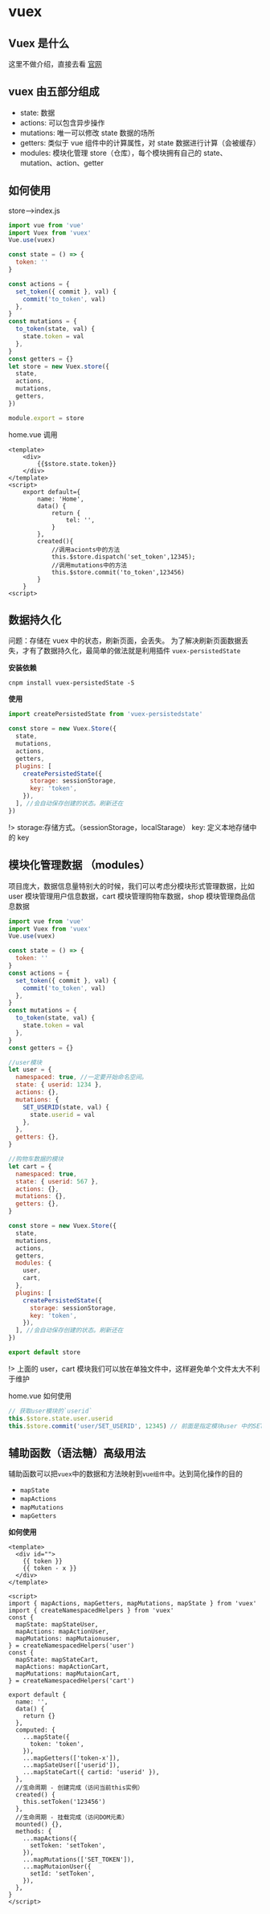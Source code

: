 # vuex

## Vuex 是什么

这里不做介绍，直接去看 [官网](https://vuex.vuejs.org/zh/)

## vuex 由五部分组成

- state: 数据
- actions: 可以包含异步操作
- mutations: 唯一可以修改 state 数据的场所
- getters: 类似于 vue 组件中的计算属性，对 state 数据进行计算（会被缓存）
- modules: 模块化管理 store（仓库），每个模块拥有自己的 state、mutation、action、getter

## 如何使用

store—>index.js

```js
import vue from 'vue'
import Vuex from 'vuex'
Vue.use(vuex)

const state = () => {
  token: ''
}

const actions = {
  set_token({ commit }, val) {
    commit('to_token', val)
  },
}
const mutations = {
  to_token(state, val) {
    state.token = val
  },
}
const getters = {}
let store = new Vuex.store({
  state,
  actions,
  mutations,
  getters,
})

module.export = store
```

home.vue 调用

```vue
<template>
    <div>
        {{$store.state.token}}
    </div>
</template>
<script>
    export default={
        name: 'Home',
        data() {
            return {
                tel: '',
            }
        },
        created(){
            //调用acionts中的方法
            this.$store.dispatch('set_token',12345);
            //调用mutations中的方法
            this.$store.commit('to_token',123456)
        }
    }
<script>
```

## 数据持久化

问题：存储在 vuex 中的状态，刷新页面，会丢失。
为了解决刷新页面数据丢失，才有了数据持久化，最简单的做法就是利用插件 `vuex-persistedState`

**安装依赖**

`cnpm install vuex-persistedState -S`

**使用**

```js
import createPersistedState from 'vuex-persistedstate'

const store = new Vuex.Store({
  state,
  mutations,
  actions,
  getters,
  plugins: [
    createPersistedState({
      storage: sessionStorage,
      key: 'token',
    }),
  ], //会自动保存创建的状态。刷新还在
})
```

!> storage:存储方式。（sessionStorage，localStarage） key: 定义本地存储中的 key

## 模块化管理数据 （modules）

项目庞大，数据信息量特别大的时候，我们可以考虑分模块形式管理数据，比如 user 模块管理用户信息数据，cart 模块管理购物车数据，shop 模块管理商品信息数据

```js
import vue from 'vue'
import Vuex from 'vuex'
Vue.use(vuex)

const state = () => {
  token: ''
}
const actions = {
  set_token({ commit }, val) {
    commit('to_token', val)
  },
}
const mutations = {
  to_token(state, val) {
    state.token = val
  },
}
const getters = {}

//user模块
let user = {
  namespaced: true, //一定要开始命名空间。
  state: { userid: 1234 },
  actions: {},
  mutations: {
    SET_USERID(state, val) {
      state.userid = val
    },
  },
  getters: {},
}

//购物车数据的模块
let cart = {
  namespaced: true,
  state: { userid: 567 },
  actions: {},
  mutations: {},
  getters: {},
}

const store = new Vuex.Store({
  state,
  mutations,
  actions,
  getters,
  modules: {
    user,
    cart,
  },
  plugins: [
    createPersistedState({
      storage: sessionStorage,
      key: 'token',
    }),
  ], //会自动保存创建的状态。刷新还在
})

export default store
```

!> 上面的 user，cart 模块我们可以放在单独文件中，这样避免单个文件太大不利于维护

home.vue 如何使用

```js
// 获取user模块的`userid`
this.$store.state.user.userid
this.$store.commit('user/SET_USERID', 12345) // 前面是指定模块user 中的SET_USERID 方法，后面是传参 可以是对象、数组、字符串等
```

## 辅助函数（语法糖）高级用法

辅助函数可以把`vuex`中的数据和方法映射到`vue组件`中。达到简化操作的目的

- `mapState`
- `mapActions`
- `mapMutations`
- `mapGetters`

**如何使用**

```vue
<template>
  <div id="">
    {{ token }}
    {{ token - x }}
  </div>
</template>

<script>
import { mapActions, mapGetters, mapMutations, mapState } from 'vuex'
import { createNamespacedHelpers } from 'vuex'
const {
  mapState: mapStateUser,
  mapActions: mapActionUser,
  mapMutations: mapMutaionuser,
} = createNamespacedHelpers('user')
const {
  mapState: mapStateCart,
  mapActions: mapActionCart,
  mapMutations: mapMutaionCart,
} = createNamespacedHelpers('cart')

export default {
  name: '',
  data() {
    return {}
  },
  computed: {
    ...mapState({
      token: 'token',
    }),
    ...mapGetters(['token-x']),
    ...mapSateUser(['userid']),
    ...mapStateCart({ cartid: 'userid' }),
  },
  //生命周期 - 创建完成（访问当前this实例）
  created() {
    this.setToken('123456')
  },
  //生命周期 - 挂载完成（访问DOM元素）
  mounted() {},
  methods: {
    ...mapActions({
      setToken: 'setToken',
    }),
    ...mapMutations(['SET_TOKEN']),
    ...mapMutaionUser({
      setId: 'setToken',
    }),
  },
}
</script>
```
